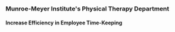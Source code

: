 ### Munroe-Meyer Institute's Physical Therapy Department

#### Increase Efficiency in Employee Time-Keeping
